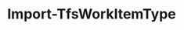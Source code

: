 ﻿---
title: Import-TfsWorkItemType
breadcrumbs: [ "WorkItem", "WorkItemType" ]
parent: "WorkItem.WorkItemType"
description: "Imports a work item type definition into a team project."
remarks: 
parameterSets: 
  "_All_": [  ] 
  "__AllParameterSets": 
parameters: 
inputs: 
outputs: 
notes: 
relatedLinks: 
  - text: "Online Version:" 
    uri: "https://tfscmdlets.dev/Cmdlets/WorkItem/WorkItemType/Import-TfsWorkItemType"
aliases: 
examples: 
---
